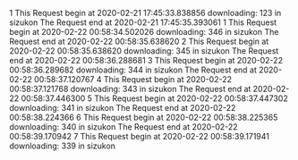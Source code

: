 1 This Request begin at	2020-02-21 17:45:33.838856	downloading:	123	in	sizukon	The Request end at	2020-02-21 17:45:35.393061
1 This Request begin at	2020-02-22 00:58:34.502026	downloading:	346	in	sizukon	The Request end at	2020-02-22 00:58:35.638620
2 This Request begin at	2020-02-22 00:58:35.638620	downloading:	345	in	sizukon	The Request end at	2020-02-22 00:58:36.288681
3 This Request begin at	2020-02-22 00:58:36.289682	downloading:	344	in	sizukon	The Request end at	2020-02-22 00:58:37.120767
4 This Request begin at	2020-02-22 00:58:37.121768	downloading:	343	in	sizukon	The Request end at	2020-02-22 00:58:37.446300
5 This Request begin at	2020-02-22 00:58:37.447302	downloading:	341	in	sizukon	The Request end at	2020-02-22 00:58:38.224366
6 This Request begin at	2020-02-22 00:58:38.225365	downloading:	340	in	sizukon	The Request end at	2020-02-22 00:58:39.170942
7 This Request begin at	2020-02-22 00:58:39.171941	downloading:	339	in	sizukon	
